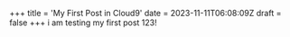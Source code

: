 +++
title = 'My First Post in Cloud9'
date = 2023-11-11T06:08:09Z
draft = false
+++
i am testing my first post 123!